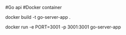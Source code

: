 #Go api 
#Docker container

docker build -t go-server-app .



docker run -e PORT=3001 -p 3001:3001 go-server-app



